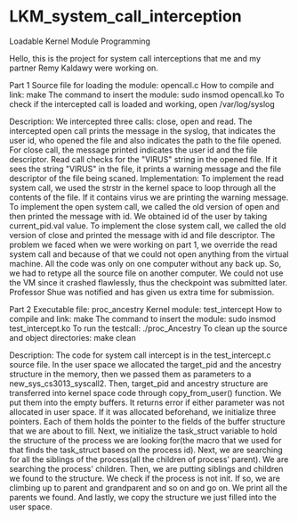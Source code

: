 # LKM_system_call_interception
Loadable Kernel Module Programming

Hello, this is the project for system call interceptions that me and my partner Remy Kaldawy were working on.

Part 1
Source file for loading the module: opencall.c
How to compile and link: make
The command to insert the module: sudo insmod opencall.ko
To check if the intercepted call is loaded and working, open /var/log/syslog

Description: We intercepted three calls: close, open and read. The intercepted open call prints the message in the syslog, that indicates the user id, who opened the file and also indicates the path to the file opened.
For close call, the message printed indicates the user id and the file descriptor. Read call checks for the "VIRUS" string in the opened file. If it sees the string "VIRUS" in the file, it prints a warning message and the file descriptor of the file being scaned.
Implementation: To implement the read system call, we used the strstr in the kernel space to loop through all the contents of the file. If it contains virus we are printing the warning message.
To implement the open system call, we called the old version of open and then printed the message with id. We obtained id of the user by taking current_pid.val value.
To implement the close system call, we called the old version of close and printed the message with id and file descriptor.
The problem we faced when we were working on part 1, we override the read system call and because of that we could not open anything from the virtual machine. All the code was only on one computer without any back up. So, we had to retype all the source file on another computer. We could not use the VM since it crashed flawlessly, thus the checkpoint was submitted later. Professor Shue was notified and has given us extra time for submission.


Part 2
Executable file: proc_ancestry
Kernel module: test_intercept
How to compile and link: make
The command to insert the module: sudo insmod test_intercept.ko
To run the testcall: ./proc_Ancestry
To clean up the source and object directories: make clean

Description: The code for system call intercept is in the test_intercept.c source file.
In the user space we allocated the target_pid and the ancestry structure in the memory, then we passed them as parameters to a new_sys_cs3013_syscall2. Then, target_pid and ancestry structure are transferred into kernel space code through copy_from_user() function. We put them into the empty buffers. It returns error if either parameter was not allocated in user space. If it was allocated beforehand, we initialize three pointers. Each of them holds the pointer to the fields of the buffer structure that we are about to fill. Next, we initialize the task_struct variable to hold the structure of the process we are looking for(the macro that we used for that finds the task_struct based on the process id).
Next, we are searching for all the siblings of the process(all the children of process' parent). We are searching the process' children. Then, we are putting siblings and children we found to the structure. We check if the process is not init. If so, we are climbing up to parent and grandparent and so on and go on. We print all the parents we found. And lastly, we copy the structure we just filled into the user space.
